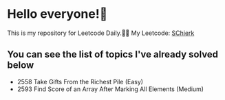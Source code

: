 # Hello everyone!👋
This is my repository for Leetcode Daily.💪💪
My Leetcode: [SChierk](https://leetcode.com/u/SChierk/)

## You can see the list of topics I've already solved below
- 2558 Take Gifts From the Richest Pile (Easy)
- 2593 Find Score of an Array After Marking All Elements (Medium)